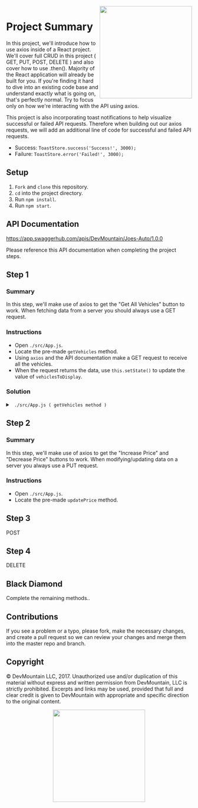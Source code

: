 <img src="https://devmounta.in/img/logowhiteblue.png" width="250" align="right">

# Project Summary

In this project, we'll introduce how to use axios inside of a React project. We'll cover full CRUD in this project ( GET, PUT, POST, DELETE ) and also cover how to use .then(). Majority of the React application will already be built for you. If you're finding it hard to dive into an existing code base and understand exactly what is going on, that's perfectly normal. Try to focus only on how we're interacting with the API using axios.

This project is also incorporating toast notifications to help visualize successful or failed API requests. Therefore when building out our axios requests, we will add an additional line of code for successful and failed API requests.

* Success: `ToastStore.success('Success!', 3000);`
* Failure: `ToastStore.error('Failed!', 3000);`

## Setup

1. `Fork` and `clone` this repository.
2. `cd` into the project directory.
3. Run `npm install`.
4. Run `npm start`.

## API Documentation

https://app.swaggerhub.com/apis/DevMountain/Joes-Auto/1.0.0

Please reference this API documentation when completing the project steps.

## Step 1

### Summary

In this step, we'll make use of axios to get the "Get All Vehicles" button to work. When fetching data from a server you should always use a GET request.

### Instructions

* Open `./src/App.js`.
* Locate the pre-made `getVehicles` method.
* Using `axios` and the API documentation make a GET request to receive all the vehicles.
* When the request returns the data, use `this.setState()` to update the value of `vehiclesToDisplay`.

### Solution

<details>

<summary> <code> ./src/App.js ( getVehicles method ) </code> </summary>

```js
getVehicles() {
  axios.get('https://joes-autos.herokuapp.com/api/vehicles').then( results => {
    this.setState({ 'vehiclesToDisplay': results.data });
  });
}
```

</details>

## Step 2

### Summary
  In this step, we'll make use of axios to get the "Increase Price" and "Decrease Price" buttons to work. When modifying/updating data on a server you always use a PUT request.

### Instructions

* Open `./src/App.js`.
* Locate the pre-made `updatePrice` method.

## Step 3

POST

## Step 4

DELETE

## Black Diamond

Complete the remaining methods..


## Contributions

If you see a problem or a typo, please fork, make the necessary changes, and create a pull request so we can review your changes and merge them into the master repo and branch.

## Copyright

© DevMountain LLC, 2017. Unauthorized use and/or duplication of this material without express and written permission from DevMountain, LLC is strictly prohibited. Excerpts and links may be used, provided that full and clear credit is given to DevMountain with appropriate and specific direction to the original content.

<p align="center">
<img src="https://devmounta.in/img/logowhiteblue.png" width="250">
</p>